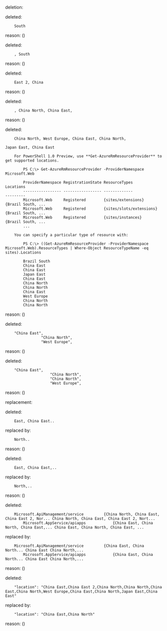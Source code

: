 deletion:

deleted:

		South

reason: ()

deleted:

		, South

reason: ()

deleted:

		East 2, China

reason: ()

deleted:

		, China North, China East,

reason: ()

deleted:

		China North, West Europe, China East, China North,
		                                                                Japan East, China East
		
		For PowerShell 1.0 Preview, use **Get-AzureRmResourceProvider** to get supported locations.
		
		    PS C:\> Get-AzureRmResourceProvider -ProviderNamespace Microsoft.Web
		
		    ProviderNamespace RegistrationState ResourceTypes               Locations
		    ----------------- ----------------- -------------               ---------
		    Microsoft.Web     Registered        {sites/extensions}          {Brazil South, ...
		    Microsoft.Web     Registered        {sites/slots/extensions}    {Brazil South, ...
		    Microsoft.Web     Registered        {sites/instances}           {Brazil South, ...
		    ...
		
		You can specify a particular type of resource with:
		
		    PS C:\> ((Get-AzureRmResourceProvider -ProviderNamespace Microsoft.Web).ResourceTypes | Where-Object ResourceTypeName -eq sites).Locations
		
		    Brazil South
		    China East
		    China East
		    Japan East
		    China East
		    China North
		    China North
		    China East
		    West Europe
		    China North
		    China North

reason: ()

deleted:

		"China East",
		            "China North",
		            "West Europe",

reason: ()

deleted:

		"China East",
		                "China North",
		                "China North",
		                "West Europe",

reason: ()

replacement:

deleted:

		East, China East..

replaced by:

		North..

reason: ()

deleted:

		East, China East,..

replaced by:

		North,..

reason: ()

deleted:

		Microsoft.ApiManagement/service         {China North, China East, China East 2, Nor... China North, China East, China East 2, Nort...
		    Microsoft.AppService/apiapps            {China East, China North, China East,... China East, China North, China East, ...

replaced by:

		Microsoft.ApiManagement/service         {China East, China North... China East China North,...
		    Microsoft.AppService/apiapps            {China East, China North... China East China North,...

reason: ()

deleted:

		"location": "China East,China East 2,China North,China North,China East,China North,West Europe,China East,China North,Japan East,China East"

replaced by:

		"location": "China East,China North"

reason: ()

